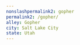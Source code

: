 ```yaml
---
﻿nonslashpermalink2: gopher
permalink2: /gopher/
alley: Gopher
city: Salt Lake City
state: Utah
---
```

